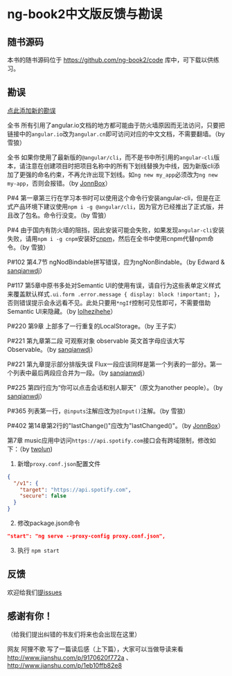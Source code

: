 # ng-book2中文版反馈与勘误

## 随书源码

本书的随书源码位于 <https://github.com/ng-book2/code> 库中，可下载以供练习。

## 勘误

[点此添加新的勘误](https://github.com/ng-book2/book/issues?q=is%3Aissue)

全书 所有引用了angular.io文档的地方都可能由于防火墙原因而无法访问，只要把链接中的`angular.io`改为`angular.cn`即可访问对应的中文文档，不需要翻墙。（by 雪狼）

全书 如果你使用了最新版的`@angular/cli`，而不是书中所引用的`angular-cli`版本，请注意在创建项目时把项目名称中的所有下划线替换为中线，因为新版cli添加了更强的命名约束，不再允许出现下划线。如`ng new my_app`必须改为`ng new my-app`，否则会报错。（by [JonnBox](https://github.com/JonnBox)）

P#4 第一章第三行在学习本书时可以使用这个命令行安装angular-cli，但是在正式产品环境下建议使用`npm i -g @angular/cli`，因为官方已经推出了正式版，并且改了包名。命令行没变。（by 雪狼）

P#4 由于国内有防火墙的阻挡，因此安装可能会失败，如果发现`angular-cli`安装失败，请用`npm i -g cnpm`安装好[cnpm](https://cnpmjs.org/)，然后在全书中使用cnpm代替npm命令。（by 雪狼）

P#102 第4.7节 ngNodBindable拼写错误，应为ngNonBindable。（by Edward & [sanqianwdj](https://github.com/sanqianwdj)）

P#117 第5章中原书多处对Semantic UI的使用有误，请自行为这些表单定义样式来覆盖默认样式`.ui.form .error.message { display: block !important; }`，否则错误提示会永远看不见。此处只要用`*ngIf`控制可见性即可，不需要借助Semantic UI来隐藏。（by [lolhezihehe](https://github.com/lolhezihehe)）

P#220 第9章 上部多了一行重复的LocalStorage。（by 王子实）

P#221 第九章第二段 可观察对象 observable 英文首字母应该大写 Observable。（by [sanqianwdj](https://github.com/sanqianwdj)）

P#221 第九章提示部分排版失误 Flux一段应该同样是第一个列表的一部分。第一个列表中最后两段应合并为一段。（by [sanqianwdj](https://github.com/sanqianwdj)）

P#225 第四行应为“你可以点击会话和别人聊天”（原文为another people）。（by [sanqianwdj](https://github.com/sanqianwdj)）

P#365 列表第一行，`@inputs`注解应改为`@Input()`注解。（by 雪狼）

P#402 第14章第2行的"lastChange()"应改为"lastChanged()"。（by [JonnBox](https://github.com/JohnBox)）

第7章 music应用中访问`https://api.spotify.com`接口会有跨域限制，修改如下：（by [twolun](https://github.com/twolun))
1. 新增`proxy.conf.json`配置文件
  ```json
  {
    "/v1": {
      "target": "https://api.spotify.com",
      "secure": false
    }
  }
  ```
2. 修改package.json命令
  ```json
  "start": "ng serve --proxy-config proxy.conf.json",
  ```
3. 执行 ```npm start```

## 反馈

欢迎给我们[提issues](https://github.com/ng-book2/book/issues/new)

## 感谢有你！

（给我们提出纠错的书友们将来也会出现在这里）

网友 阿狸不歌 写了一篇读后感（上下篇），大家可以当做导读来看 <http://www.jianshu.com/p/9170620f772a> 、 <http://www.jianshu.com/p/1eb10ffb82e8>



